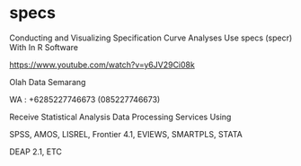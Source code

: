 # specs
Conducting and Visualizing Specification Curve Analyses Use specs (specr) With In R Software

https://www.youtube.com/watch?v=y6JV29Ci08k

Olah Data Semarang

WA : +6285227746673 (085227746673)

Receive Statistical Analysis Data Processing Services Using

SPSS, AMOS, LISREL, Frontier 4.1, EVIEWS, SMARTPLS, STATA

DEAP 2.1, ETC
